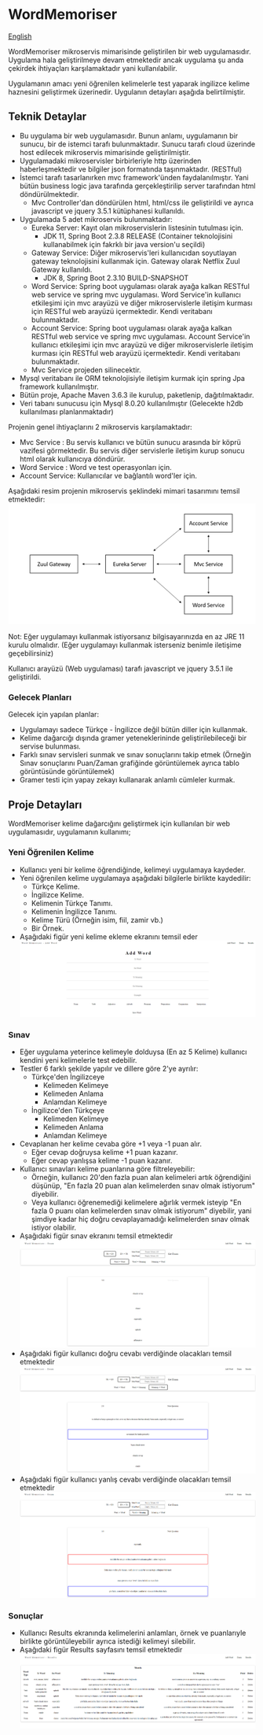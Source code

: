 # WordMemoriser

[English](https://github.com/ksavas/WordMemoriser/blob/master/README.md)

WordMemoriser mikroservis mimarisinde geliştirilen bir web uygulamasıdır. Uygulama hala geliştirilmeye devam etmektedir ancak uygulama şu anda çekirdek ihtiyaçları karşılamaktadır yani kullanılabilir.

Uygulamanın amacı yeni öğrenilen kelimelerle test yaparak ingilizce kelime haznesini geliştirmek üzerinedir. Uygulanın detayları aşağıda belirtilmiştir.

## Teknik Detaylar
- Bu uygulama bir web uygulamasıdır. Bunun anlamı, uygulamanın bir sunucu, bir de istemci tarafı bulunmaktadır. Sunucu tarafı cloud üzerinde host edilecek mikroservis           mimarisinde geliştirilmiştir.
- Uygulamadaki mikroservisler birbirleriyle http üzerinden haberleşmektedir ve bilgiler json formatında taşınmaktadır. (RESTful)
- İstemci tarafı tasarlanırken mvc framework'ünden faydalanılmıştır. Yani bütün business logic java tarafında gerçekleştirilip server tarafından html döndürülmektedir.
  - Mvc Controller'dan döndürülen html, html/css ile geliştirildi ve ayrıca javascript ve jquery 3.5.1 kütüphanesi kullanıldı.
- Uygulamada 5 adet mikroservis bulunmaktadır:
  - Eureka Server: Kayıt olan mikroservislerin listesinin tutulması için.
    - JDK 11, Spring Boot 2.3.8 RELEASE (Container teknolojisini kullanabilmek için fakrklı bir java version'u seçildi)
  - Gateway Service: Diğer mikroservis'leri kullanıcıdan soyutlayan gateway teknolojisini kullanmak için. Gateway olarak Netflix Zuul Gateway kullanıldı.
    - JDK 8, Spring Boot 2.3.10 BUILD-SNAPSHOT
  - Word Service: Spring boot uygulaması olarak ayağa kalkan RESTful web service ve spring mvc uygulaması. Word Service'in kullanıcı etkileşimi için mvc arayüzü ve diğer             mikroservislerle iletişim kurması için RESTful web arayüzü içermektedir. Kendi veritabanı bulunmaktadır.
  - Account Service: Spring boot uygulaması olarak ayağa kalkan RESTful web service ve spring mvc uygulaması. Account Service'in kullanıcı etkileşimi için mvc arayüzü ve diğer       mikroservislerle iletişim kurması için RESTful web arayüzü içermektedir. Kendi veritabanı bulunmaktadır.
  - Mvc Service projeden silinecektir.
- Mysql veritabanı ile ORM teknolojisiyle iletişim kurmak için spring Jpa framework kullanılmıştır.
- Bütün proje, Apache Maven 3.6.3 ile kurulup, paketlenip, dağıtılmaktadır.
- Veri tabanı sunucusu için Mysql 8.0.20 kullanılmıştır (Gelecekte h2db kullanılması planlanmaktadır)

Projenin genel ihtiyaçlarını 2 mikroservis karşılamaktadır:
- Mvc Service    : Bu servis kullanıcı ve bütün sunucu arasında bir köprü vazifesi görmektedir. Bu servis diğer servislerle iletişim kurup sonucu html olarak kullanıcıya döndürür.
- Word Service   : Word ve test operasyonları için.
- Account Service: Kullanıcılar ve bağlantılı word'ler için.

Aşağıdaki resim projenin mikroservis şeklindeki mimari tasarımını temsil etmektedir:
<img src="https://github.com/ksavas/WordMemoriser/blob/develop/SS/Word%20Memories%20Architecture.png"><br>

Not: Eğer uygulamayı kullanmak istiyorsanız bilgisayarınızda en az JRE 11 kurulu olmalıdır. (Eğer uygulamayı kullanmak isterseniz benimle iletişime geçebilirsiniz)

Kullanıcı arayüzü (Web uygulaması) tarafı javascript ve jquery 3.5.1 ile geliştirildi.

### Gelecek Planları
Gelecek için yapılan planlar:
- Uygulamayı sadece Türkçe - İngilizce değil bütün diller için kullanmak.
- Kelime dağarcığı dışında gramer yeteneklerininde geliştirilebileceği bir servise bulunması.
- Farklı sınav servisleri sunmak ve sınav sonuçlarını takip etmek (Örneğin Sınav sonuçlarını Puan/Zaman grafiğinde görüntülemek ayrıca tablo görüntüsünde görüntülemek)
- Gramer testi için yapay zekayı kullanarak anlamlı cümleler kurmak.

## Proje Detayları
WordMemoriser kelime dağarcığını geliştirmek için kullanılan bir web uygulamasıdır, uygulamanın kullanımı;

### Yeni Öğrenilen Kelime
- Kullanıcı yeni bir kelime öğrendiğinde, kelimeyi uygulamaya kaydeder.
- Yeni öğrenilen kelime uygulamaya aşağıdaki bilgilerle birlikte kaydedilir:
  - Türkçe Kelime.
  - İngilizce Kelime.
  - Kelimenin Türkçe Tanımı.
  - Kelimenin İngilizce Tanımı.
  - Kelime Türü (Örneğin isim, fiil, zamir vb.)
  - Bir Örnek.
- Aşağıdaki figür yeni kelime ekleme ekranını temsil eder
<img src="https://github.com/ksavas/WordMemoriser/blob/master/SS/AddWord.png"><br>


### Sınav
- Eğer uygulama yeterince kelimeyle dolduysa (En az 5 Kelime) kullanıcı kendini yeni kelimelerle test edebilir.
- Testler 6 farklı şekilde yapılır ve dillere göre 2'ye ayrılır:
  - Türkçe'den İngilizceye
    - Kelimeden Kelimeye
    - Kelimeden Anlama
    - Anlamdan Kelimeye
  - İngilizce'den Türkçeye
    - Kelimeden Kelimeye
    - Kelimeden Anlama
    - Anlamdan Kelimeye
- Cevaplanan her kelime cevaba göre +1 veya -1 puan alır.
  - Eğer cevap doğruysa kelime +1 puan kazanır.
  - Eğer cevap yanlışsa kelime -1 puan kazanır.
- Kullanıcı sınavları kelime puanlarına göre filtreleyebilir:
  - Örneğin, kullanıcı 20'den fazla puan alan kelimeleri artık öğrendiğini düşünüp, "En fazla 20 puan alan kelimelerden sınav olmak istiyorum" diyebilir.
  - Veya kullanıcı öğrenemediği kelimelere ağırlık vermek isteyip "En fazla 0 puanı olan kelimelerden sınav olmak istiyorum" diyebilir, yani şimdiye kadar hiç doğru cevaplayamadığı kelimelerden sınav olmak istiyor olabilir.
- Aşağıdaki figür sınav ekranını temsil etmektedir
<img src="https://github.com/ksavas/WordMemoriser/blob/master/SS/Exam.png"><br>
- Aşağıdaki figür kullanıcı doğru cevabı verdiğinde olacakları temsil etmektedir
<img src="https://github.com/ksavas/WordMemoriser/blob/master/SS/ExamTrueAnswer.png"><br>
- Aşağıdaki figür kullanıcı yanlış cevabı verdiğinde olacakları temsil etmektedir
<img src="https://github.com/ksavas/WordMemoriser/blob/master/SS/ExamFalseAnswer.png"><br>

### Sonuçlar
- Kullanıcı Results ekranında kelimelerini anlamları, örnek ve puanlarıyle birlikte görüntüleyebilir ayrıca istediği kelimeyi silebilir.
- Aşağıdaki figür Results sayfasını temsil etmektedir
<img src="https://github.com/ksavas/WordMemoriser/blob/master/SS/Results.png"><br>
